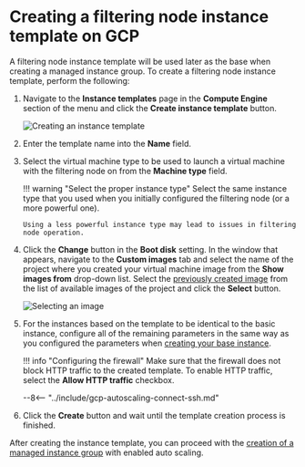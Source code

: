 #  Creating a filtering node instance template on GCP

[img-creating-template]:                ../../../images/installation-gcp/auto-scaling/common/autoscaling-group-guide/create-instance-template.png
[img-selecting-image]:                  ../../../images/installation-gcp/auto-scaling/common/autoscaling-group-guide/select-image.png

[link-creating-image]:                  create-image.md
[link-creating-instance-group]:         creating-autoscaling-group.md

A filtering node instance template will be used later as the base when creating a managed instance group. To create a filtering node instance template, perform the following:

1.  Navigate to the **Instance templates** page in the **Compute Engine** section of the menu and click the **Create instance template** button.
    
    ![Creating an instance template][img-creating-template]
    
2.  Enter the template name into the **Name** field.
3.  Select the virtual machine type to be used to launch a virtual machine with the filtering node on from the **Machine type** field. 

    !!! warning "Select the proper instance type"
        Select the same instance type that you used when you initially configured the filtering node (or a more powerful one).
        
        Using a less powerful instance type may lead to issues in filtering node operation.

4.  Click the **Change** button in the **Boot disk** setting. In the window that appears, navigate to the **Custom images** tab and select the name of the project where you created your virtual machine image from the **Show images from** drop-down list. Select the [previously created image][link-creating-image] from the list of available images of the project and click the **Select** button.

    ![Selecting an image][img-selecting-image]
    
5.  For the instances based on the template to be identical to the basic instance, configure all of the remaining parameters in the same way as you configured the parameters when [creating your base instance][link-creating-image].
    
    !!! info "Configuring the firewall"
        Make sure that the firewall does not block HTTP traffic to the created template. To enable HTTP traffic, select the **Allow HTTP traffic** checkbox.
    
    --8<-- "../include/gcp-autoscaling-connect-ssh.md"

6.  Click the **Create** button and wait until the template creation process is finished. 

After creating the instance template, you can proceed with the [creation of a managed instance group][link-creating-instance-group] with enabled auto scaling.
